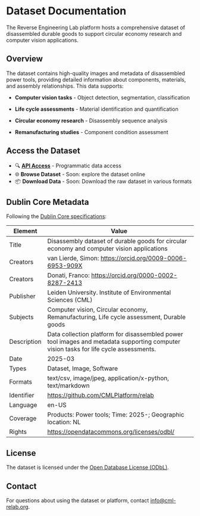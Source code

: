 # Dataset Documentation

The Reverse Engineering Lab platform hosts a comprehensive dataset of disassembled durable goods to support circular economy research and computer vision applications.

## Overview

The dataset contains high-quality images and metadata of disassembled power tools, providing detailed information about components, materials, and assembly relationships. This data supports:

- **Computer vision tasks** - Object detection, segmentation, classification

- **Life cycle assessments** - Material identification and quantification

- **Circular economy research** - Disassembly sequence analysis

- **Remanufacturing studies** - Component condition assessment

## Access the Dataset

<!---TODO: Add browse and download links once available--->

- 🔍 **[API Access](https://api.cml-relab.org/docs)** - Programmatic data access
- 🌐 **Browse Dataset** - Soon: explore the dataset online
- 📦 **Download Data** - Soon: Download the raw dataset in various formats

## Dublin Core Metadata

Following the [Dublin Core specifications](https://www.dublincore.org/specifications/dublin-core/):

| Element     | Value                                                                                                                                 |
| ----------- | ------------------------------------------------------------------------------------------------------------------------------------- |
| Title       | Disassembly dataset of durable goods for circular economy and computer vision applications                                            |
| Creators    | van Lierde, Simon: <https://orcid.org/0009-0006-6953-909X>                                                                            |
| Creators    | Donati, Franco: <https://orcid.org/0000-0002-8287-2413>                                                                               |
| Publisher   | Leiden University. Institute of Environmental Sciences (CML)                                                                          |
| Subjects    | Computer vision, Circular economy, Remanufacturing, Life cycle assessment, Durable goods                                              |
| Description | Data collection platform for disassembled power tool images and metadata supporting computer vision tasks for life cycle assessments. |
| Date        | 2025-03                                                                                                                               |
| Types       | Dataset, Image, Software                                                                                                              |
| Formats     | text/csv, image/jpeg, application/x-python, text/markdown                                                                             |
| Identifier  | <https://github.com/CMLPlatform/relab>                                                                                                |
| Language    | en-US                                                                                                                                 |
| Coverage    | Products: Power tools; Time: 2025-; Geographic location: NL                                                                           |
| Rights      | <https://opendatacommons.org/licenses/odbl/>                                                                                          |

## License

The dataset is licensed under the [Open Database License (ODbL)](https://opendatacommons.org/licenses/odbl/1-0/).

## Contact

For questions about using the dataset or platform, contact [info@cml-relab.org](mailto:info@cml-relab.org).
